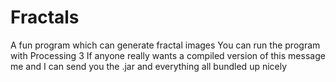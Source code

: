 # Fractals
A fun program which can generate fractal images
You can run the program with Processing 3
If anyone really wants a compiled version of this message me and I can send you the .jar and everything all bundled up nicely
